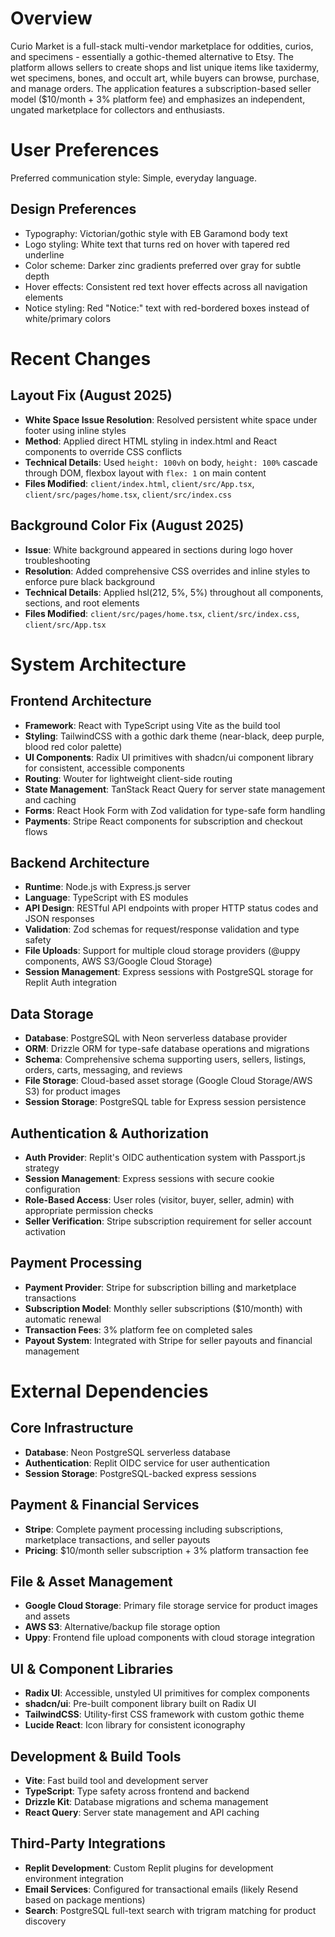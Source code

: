 # Overview

Curio Market is a full-stack multi-vendor marketplace for oddities, curios, and specimens - essentially a gothic-themed alternative to Etsy. The platform allows sellers to create shops and list unique items like taxidermy, wet specimens, bones, and occult art, while buyers can browse, purchase, and manage orders. The application features a subscription-based seller model ($10/month + 3% platform fee) and emphasizes an independent, ungated marketplace for collectors and enthusiasts.

# User Preferences

Preferred communication style: Simple, everyday language.

## Design Preferences
- Typography: Victorian/gothic style with EB Garamond body text
- Logo styling: White text that turns red on hover with tapered red underline
- Color scheme: Darker zinc gradients preferred over gray for subtle depth
- Hover effects: Consistent red text hover effects across all navigation elements
- Notice styling: Red "Notice:" text with red-bordered boxes instead of white/primary colors

# Recent Changes

## Layout Fix (August 2025)
- **White Space Issue Resolution**: Resolved persistent white space under footer using inline styles
- **Method**: Applied direct HTML styling in index.html and React components to override CSS conflicts
- **Technical Details**: Used `height: 100vh` on body, `height: 100%` cascade through DOM, flexbox layout with `flex: 1` on main content
- **Files Modified**: `client/index.html`, `client/src/App.tsx`, `client/src/pages/home.tsx`, `client/src/index.css`

## Background Color Fix (August 2025)
- **Issue**: White background appeared in sections during logo hover troubleshooting
- **Resolution**: Added comprehensive CSS overrides and inline styles to enforce pure black background
- **Technical Details**: Applied hsl(212, 5%, 5%) throughout all components, sections, and root elements
- **Files Modified**: `client/src/pages/home.tsx`, `client/src/index.css`, `client/src/App.tsx`

# System Architecture

## Frontend Architecture
- **Framework**: React with TypeScript using Vite as the build tool
- **Styling**: TailwindCSS with a gothic dark theme (near-black, deep purple, blood red color palette)
- **UI Components**: Radix UI primitives with shadcn/ui component library for consistent, accessible components
- **Routing**: Wouter for lightweight client-side routing
- **State Management**: TanStack React Query for server state management and caching
- **Forms**: React Hook Form with Zod validation for type-safe form handling
- **Payments**: Stripe React components for subscription and checkout flows

## Backend Architecture
- **Runtime**: Node.js with Express.js server
- **Language**: TypeScript with ES modules
- **API Design**: RESTful API endpoints with proper HTTP status codes and JSON responses
- **Validation**: Zod schemas for request/response validation and type safety
- **File Uploads**: Support for multiple cloud storage providers (@uppy components, AWS S3/Google Cloud Storage)
- **Session Management**: Express sessions with PostgreSQL storage for Replit Auth integration

## Data Storage
- **Database**: PostgreSQL with Neon serverless database provider
- **ORM**: Drizzle ORM for type-safe database operations and migrations
- **Schema**: Comprehensive schema supporting users, sellers, listings, orders, carts, messaging, and reviews
- **File Storage**: Cloud-based asset storage (Google Cloud Storage/AWS S3) for product images
- **Session Storage**: PostgreSQL table for Express session persistence

## Authentication & Authorization
- **Auth Provider**: Replit's OIDC authentication system with Passport.js strategy
- **Session Management**: Express sessions with secure cookie configuration
- **Role-Based Access**: User roles (visitor, buyer, seller, admin) with appropriate permission checks
- **Seller Verification**: Stripe subscription requirement for seller account activation

## Payment Processing
- **Payment Provider**: Stripe for subscription billing and marketplace transactions
- **Subscription Model**: Monthly seller subscriptions ($10/month) with automatic renewal
- **Transaction Fees**: 3% platform fee on completed sales
- **Payout System**: Integrated with Stripe for seller payouts and financial management

# External Dependencies

## Core Infrastructure
- **Database**: Neon PostgreSQL serverless database
- **Authentication**: Replit OIDC service for user authentication
- **Session Storage**: PostgreSQL-backed express sessions

## Payment & Financial Services
- **Stripe**: Complete payment processing including subscriptions, marketplace transactions, and seller payouts
- **Pricing**: $10/month seller subscription + 3% platform transaction fee

## File & Asset Management
- **Google Cloud Storage**: Primary file storage service for product images and assets
- **AWS S3**: Alternative/backup file storage option
- **Uppy**: Frontend file upload components with cloud storage integration

## UI & Component Libraries
- **Radix UI**: Accessible, unstyled UI primitives for complex components
- **shadcn/ui**: Pre-built component library built on Radix UI
- **TailwindCSS**: Utility-first CSS framework with custom gothic theme
- **Lucide React**: Icon library for consistent iconography

## Development & Build Tools
- **Vite**: Fast build tool and development server
- **TypeScript**: Type safety across frontend and backend
- **Drizzle Kit**: Database migrations and schema management
- **React Query**: Server state management and API caching

## Third-Party Integrations
- **Replit Development**: Custom Replit plugins for development environment integration
- **Email Services**: Configured for transactional emails (likely Resend based on package mentions)
- **Search**: PostgreSQL full-text search with trigram matching for product discovery